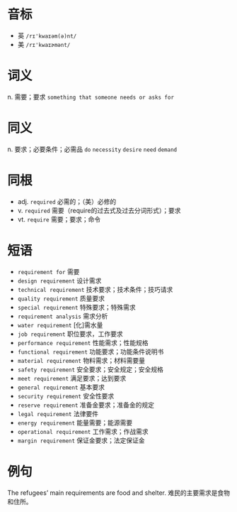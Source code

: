 # 音标

- 英 `/rɪ'kwaɪəm(ə)nt/`
- 美 `/rɪ'kwaɪɚmənt/`

# 词义

n. 需要；要求
`something that someone needs or asks for`

# 同义

n. 要求；必要条件；必需品
`do` `necessity` `desire` `need` `demand`

# 同根

- adj. `required` 必需的；（美）必修的
- v. `required` 需要（require的过去式及过去分词形式）；要求
- vt. `require` 需要；要求；命令

# 短语

- `requirement for` 需要
- `design requirement` 设计需求
- `technical requirement` 技术要求；技术条件；技巧请求
- `quality requirement` 质量要求
- `special requirement` 特殊要求；特殊需求
- `requirement analysis` 需求分析
- `water requirement` [化]需水量
- `job requirement` 职位要求，工作要求
- `performance requirement` 性能需求；性能规格
- `functional requirement` 功能要求；功能条件说明书
- `material requirement` 物料需求；材料需要量
- `safety requirement` 安全要求；安全规定；安全规格
- `meet requirement` 满足要求；达到要求
- `general requirement` 基本要求
- `security requirement` 安全性要求
- `reserve requirement` 准备金要求；准备金的规定
- `legal requirement` 法律要件
- `energy requirement` 能量需要；能源需要
- `operational requirement` 工作需求；作战需求
- `margin requirement` 保证金要求；法定保证金

# 例句

The refugees’ main requirements are food and shelter.
难民的主要需求是食物和住所。


